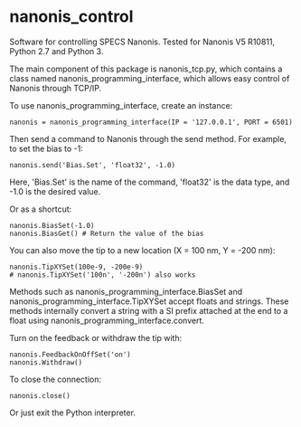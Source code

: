 # nanonis_control

Software for controlling SPECS Nanonis. Tested for Nanonis V5 R10811, Python 2.7 and Python 3.

The main component of this package is nanonis_tcp.py, which contains a class named nanonis_programming_interface, which allows easy control of Nanonis through TCP/IP.

To use nanonis_programming_interface, create an instance:
```
nanonis = nanonis_programming_interface(IP = '127.0.0.1', PORT = 6501)
```

Then send a command to Nanonis through the send method. For example, to set the bias to -1:
```
nanonis.send('Bias.Set', 'float32', -1.0)
```

Here, 'Bias.Set' is the name of the command, 'float32' is the data type, and -1.0 is the desired value.

Or as a shortcut:
```
nanonis.BiasSet(-1.0)
nanonis.BiasGet() # Return the value of the bias
```

You can also move the tip to a new location (X = 100 nm, Y = -200 nm):
```
nanonis.TipXYSet(100e-9, -200e-9)
# nanonis.TipXYSet('100n', '-200n') also works
```
Methods such as nanonis_programming_interface.BiasSet and nanonis_programming_interface.TipXYSet accept floats and strings. These methods internally convert a string with a SI prefix attached at the end to a float using nanonis_programming_interface.convert.

Turn on the feedback or withdraw the tip with:
```
nanonis.FeedbackOnOffSet('on')
nanonis.Withdraw()
```

To close the connection:
```
nanonis.close()
```
Or just exit the Python interpreter.